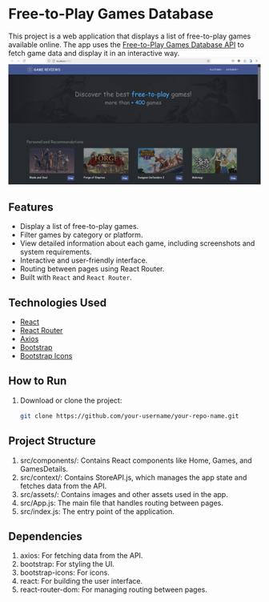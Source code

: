 # Free-to-Play Games Database

This project is a web application that displays a list of free-to-play games available online. The app uses the [Free-to-Play Games Database API](https://www.freetogame.com/api-doc) to fetch game data and display it in an interactive way.
![Add Product Preview](./public/preview_1.png)

## Features

- Display a list of free-to-play games.
- Filter games by category or platform.
- View detailed information about each game, including screenshots and system requirements.
- Interactive and user-friendly interface.
- Routing between pages using React Router.
- Built with `React` and `React Router`.

## Technologies Used

- [React](https://reactjs.org/)
- [React Router](https://reactrouter.com/)
- [Axios](https://axios-http.com/)
- [Bootstrap](https://getbootstrap.com/)
- [Bootstrap Icons](https://icons.getbootstrap.com/)

## How to Run

1. Download or clone the project:

   ```bash
   git clone https://github.com/your-username/your-repo-name.git

## Project Structure
1. src/components/: Contains React components like Home, Games, and GamesDetails.
2. src/context/: Contains StoreAPI.js, which manages the app state and fetches data from the API.
3. src/assets/: Contains images and other assets used in the app.
4. src/App.js: The main file that handles routing between pages.
5. src/index.js: The entry point of the application.

## Dependencies
   1. axios: For fetching data from the API.
   2. bootstrap: For styling the UI.
   3. bootstrap-icons: For icons.
   4. react: For building the user interface.
   5. react-router-dom: For managing routing between pages.